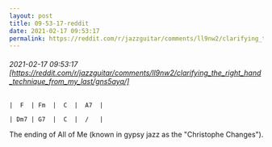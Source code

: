 ```yaml
---
layout: post
title: 09-53-17-reddit
date: 2021-02-17 09:53:17
permalink: https://reddit.com/r/jazzguitar/comments/ll9nw2/clarifying_the_right_hand_technique_from_my_last/gns5ayq/
---
```


###### 2021-02-17 09:53:17 [https://reddit.com/r/jazzguitar/comments/ll9nw2/clarifying_the_right_hand_technique_from_my_last/gns5ayq/]
    |  F  | Fm  |  C  |  A7  |
    
    | Dm7 | G7  |  C  |  /   |  

The ending of All of Me (known in gypsy jazz as the "Christophe Changes").
